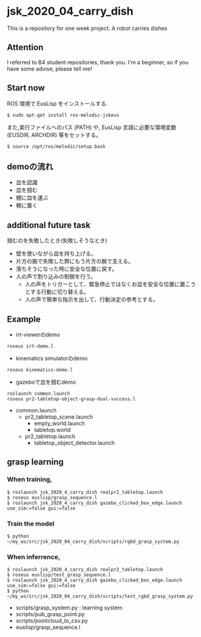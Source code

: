 # jsk_2020_04_carry_dish
This is a repository for one week project. A robot carries dishes
## Attention
I referred to B4 student repositories, thank you. I'm a beginner, so if you have some advise, please tell me!
## Start now
ROS 環境で EusLisp をインストールする.
```
$ sudo apt-get install ros-melodic-jskeus
```
また,実行ファイルへのパス (PATH) や, EusLisp 言語に必要な環境変数 (EUSDIR, ARCHDIR) 等をセットする。
```
$ source /opt/ros/melodic/setup.bash
```


## demoの流れ
- 皿を認識
- 皿を掴む
- 棚に皿を運ぶ
- 棚に置く


## additional future task
掴むのを失敗したとき(失敗しそうなとき)
- 壁を使いながら皿を持ち上げる。
- 片方の腕で失敗した際にもう片方の腕で支える。
- 落ちそうになった時に安全な位置に戻す。
- 人の声で割り込みの制御を行う。
  - 人の声をトリガーとして、緊急停止ではなくお皿を安全な位置に置こうとする行動に切り替える。
  - 人の声で簡単な指示を出して、行動決定の参考とする。


## Example

- irt-viewerのdemo
```
roseus irt-demo.l
```

- kinematics simulatorのdemo
```
roseus kinematics-demo.l
```

- gazeboで皿を掴むdemo
```
roslaunch common.launch
roseus pr2-tabletop-object-grasp-dual-success.l
```

  - common.launch 
    - pr2_tabletop_scene.launch
      - empty_world.launch
      - tabletop.world
    - pr2_tabletop.launch
      - tabletop_object_detector.launch

## grasp learning
### When training,
```
$ roslaunch jsk_2020_4_carry_dish realpr2_tabletop.launch
$ roseus euslisp/grasp_sequence.l 
$ roslaunch jsk_2020_4_carry_dish gazebo_clicked_box_edge.launch use_sim:=false gui:=false
```
### Train the model
```
$ python ~/my_ws/src/jsk_2020_04_carry_dish/scripts/rgbd_grasp_system.py
```

### When inferrence,
```
$ roslaunch jsk_2020_4_carry_dish realpr2_tabletop.launch
$ roseus euslisp/test_grasp_sequence.l 
$ roslaunch jsk_2020_4_carry_dish gazebo_clicked_box_edge.launch use_sim:=false gui:=false
$ python ~/my_ws/src/jsk_2020_04_carry_dish/scripts/test_rgbd_grasp_system.py 
```

- scripts/grasp_system.py : learning system
- scripts/pub_grasp_point.py
- scripts/pointcloud_to_csv.py
- euslisp/grasp_sequence.l

